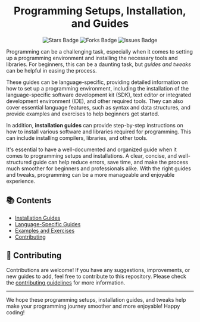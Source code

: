 <div align="center">
  <h1>Programming Setups, Installation, and Guides</h1>
</div>

<p align="center">
  <img src="https://img.shields.io/github/stars/marcuwynu23/programming-and-setup-notes.svg" alt="Stars Badge"/>
  <img src="https://img.shields.io/github/forks/marcuwynu23/programming-and-setup-notes.svg" alt="Forks Badge"/>
  <img src="https://img.shields.io/github/issues/marcuwynu23/programming-and-setup-notes.svg" alt="Issues Badge"/>
</p>

Programming can be a challenging task, especially when it comes to setting up a programming environment and installing the necessary tools and libraries. For beginners, this can be a daunting task, but *guides and tweaks* can be helpful in easing the process.

These guides can be language-specific, providing detailed information on how to set up a programming environment, including the installation of the language-specific software development kit (SDK), text editor or integrated development environment (IDE), and other required tools. They can also cover essential language features, such as syntax and data structures, and provide examples and exercises to help beginners get started.

In addition, **installation guides** can provide step-by-step instructions on how to install various software and libraries required for programming. This can include installing compilers, libraries, and other tools.

It's essential to have a well-documented and organized guide when it comes to programming setups and installations. A clear, concise, and well-structured guide can help reduce errors, save time, and make the process much smoother for beginners and professionals alike. With the right guides and tweaks, programming can be a more manageable and enjoyable experience.

## 📚 Contents

- [Installation Guides](#installation-guides)
- [Language-Specific Guides](#language-specific-guides)
- [Examples and Exercises](#examples-and-exercises)
- [Contributing](#contributing)

## 🤝 Contributing

Contributions are welcome! If you have any suggestions, improvements, or new guides to add, feel free to contribute to this repository. Please check the [contributing guidelines](CONTRIBUTING.md) for more information.

---

We hope these programming setups, installation guides, and tweaks help make your programming journey smoother and more enjoyable! Happy coding!
